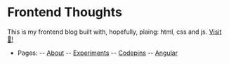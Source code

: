 # Frontend Thoughts

This is my frontend blog built with, hopefully, plaing: html, css and js.
[Visit 👋!](https://gitmibrahim.github.io/me/)

- Pages:
-- [About](https://gitmibrahim.github.io/me/)
-- [Experiments](https://gitmibrahim.github.io/me/experiments)
-- [Codepins](https://gitmibrahim.github.io/me/codepins)
-- [Angular](https://gitmibrahim.github.io/me/angular)